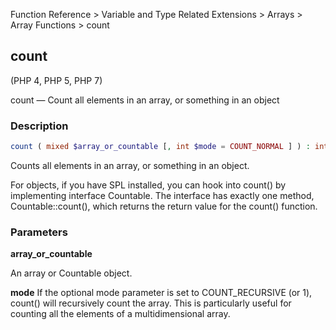 Function Reference > Variable and Type Related Extensions > Arrays > Array Functions > count

## count

(PHP 4, PHP 5, PHP 7)

count — Count all elements in an array, or something in an object

### Description 

```php 
count ( mixed $array_or_countable [, int $mode = COUNT_NORMAL ] ) : int 
```

Counts all elements in an array, or something in an object.

For objects, if you have SPL installed, you can hook into count() by implementing interface Countable. The interface has exactly one method, Countable::count(), which returns the return value for the count() function.

### Parameters

**array_or_countable**

An array or Countable object.

**mode**
If the optional mode parameter is set to COUNT_RECURSIVE (or 1), count() will recursively count the array. This is particularly useful for counting all the elements of a multidimensional array.


